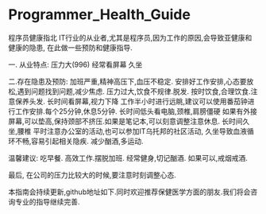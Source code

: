 # Programmer_Health_Guide
程序员健康指北
IT行业的从业者,尤其是程序员,因为工作的原因,会导致亚健康和健康的隐患,
在此做一些预防和健康指导.

一. 从业特点:
压力大(996)
经常看屏幕
久坐

二.存在隐患及预防:
加班严重,精神高压下,血压不稳定.
安排好工作安排,心态要放松,遇到问题找到问题,减少焦虑.
压力过大,饮食不规律.脱发.
按时饮食,合理饮食.注意保养头发.
长时间看屏幕,视力下降
工作半小时进行远眺,建议可以使用番茄钟进行工作安排.每个25分钟,休息5分钟.
长时间低头看电脑,颈椎,肩膀僵硬
如果有外接屏幕,可以垫高,保持颈部不挤压.如果是笔记本,可以刻意调整注意休息.
长时间久坐,腰椎
平时注意办公室的活动,也可以参加IT乌托邦的社区活动,
久坐导致血液循环不畅,容易引起相关隐疾.
减少酗酒,多运动.

温馨建议: 
吃早餐.
高效工作.摆脱加班.
经常健身,切记酗酒.
如果可以,戒烟戒酒.

最后, 在公司的压力比较大的时候,要注意时刻调整心态.

本指南会持续更新,github地址如下.同时欢迎推荐保健医学方面的朋友.我们将会咨询专业的指导继续完善.
